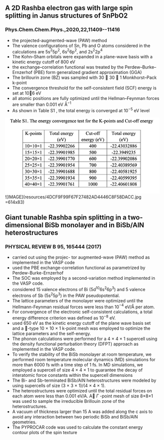 ## A 2D Rashba electron gas with large spin splitting in Janus structures of SnPbO2
### Phys.Chem.Chem.Phys.,2020,22,11409--11416

- the projected-augmented-wave (PAW) method
- The valence configurations of Sn, Pb and O atoms considered in the calculations are 5s$^2$5p$^2$, 6s$^2$6p$^2$, and 2s$^2$2p$^4$
- The Kohn–Sham orbitals were expanded in a plane-wave basis with a kinetic energy cutoff of 800 eV
- the exchange–correlation functional was treated by the Perdew–Burke–Ernzerhof (PBE) form generalized gradient approximation (GGA)
- The brillourin zone (BZ) was sampled with 30 􏰀 30 􏰀 1 Monkhorst–Pack k-point
- The convergence threshold for the self-consistent field (SCF) energy is set at 10􏰁6 eV
- all atomic positions are fully optimized until the Hellman–Feynman forces are smaller than 0.001 eV Å$^{-1}$
-  As shown in Table S1 , the total energy is converged at 10$^{-5}$ eV level

![](resources/7B231E2B557FE257F522313AD5F58B03.jpg)
![IMAGE](resources/4DCF9F99F67F27482AD4446C8F58DACC.jpg =614x83)





## Giant tunable Rashba spin splitting in a two-dimensional BiSb monolayer and in BiSb/AlN heterostructures
### PHYSICAL REVIEW B 95, 165444 (2017)

- carried out using the projec- tor augmented-wave (PAW) method as implemented in the VASP code 
- used the PBE exchange-correlation functional as parametrized by Perdew-Burke-Ernzerhof
- The SOC was employed by a second-variation method implemented in the VASP code.
- considered 15 valence electrons of Bi (5d$^{10}$6s$^2$6p$^3$) and 5 valence electrons of Sb (5s$^2$5p$^3$) in the PAW pseudopotential.
- The lattice parameters of the monolayer were optimized until the Hellmann-Feynman residual forces were less than 10$^{−4}$ eV/Å per atom.
-  For convergence of the electronic self-consistent calculations, a total energy difference criterion was defined as 10$^{−8}$ eV.
-   used 650 eV as the kinetic energy cutoff of the plane wave basis set and a 􏰂-type 10 × 10 × 1 k-point mesh was employed to optimize the lattice parameters and the self-energy. 
-   The phonon calculations were performed for a 4 × 4 × 1 supercell using the density functional perturbation theory (DFPT) approach as implemented in the VASP code.
-   To verify the stability of the BiSb monolayer at room temperature, we performed room temperature molecular dynamics (MD) simulations for more than 6000 fs with a time step of 1 fs. In MD simulations, we employed a supercell of size 4 × 4 × 1 to guarantee the decay of interatomic force constants within the supercell dimensions
-   The Bi- and Sb-terminated BiSb/AlN heterostructures were modeled by using supercells of size (3 × 3 × 1)/(4 × 4 × 1). 
-   The heterostructures were optimized until the total residual forces on each atom were less than 0.001 eV/A. A􏰂 $\Gamma$ -point mesh of size 8×8×1 was used to sample the irreducible Brillouin zone of the heterostructures.
-   A vacuum of thickness larger than 15 A was added along the c axis to avoid any interaction between two periodic BiSb and BiSb/AlN geometries.
-   The PYPROCAR code was used to calculate the constant energy contour plots of the spin texture